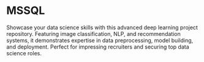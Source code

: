 # MSSQL
Showcase your data science skills with this advanced deep learning project repository. Featuring image classification, NLP, and recommendation systems, it demonstrates expertise in data preprocessing, model building, and deployment. Perfect for impressing recruiters and securing top data science roles.
